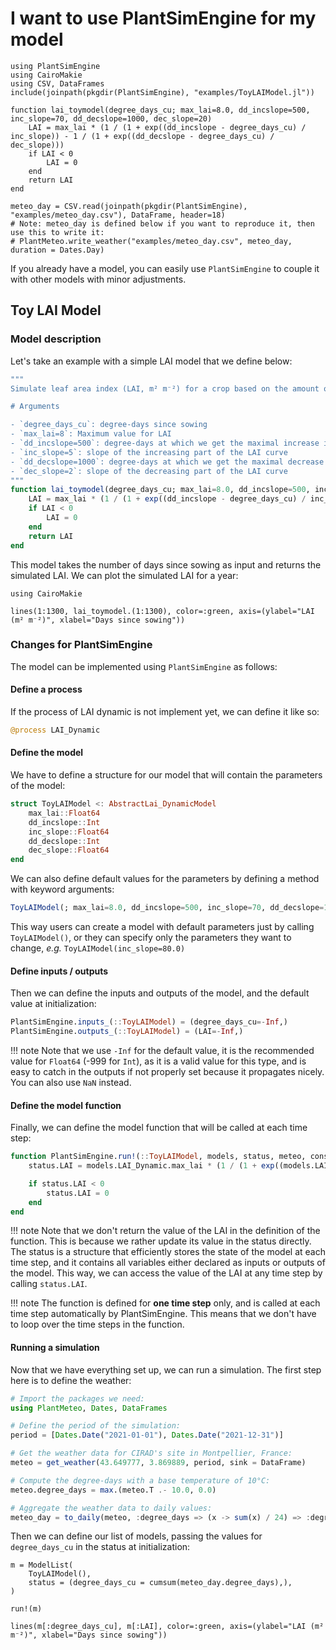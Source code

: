# I want to use PlantSimEngine for my model

```@setup mymodel
using PlantSimEngine
using CairoMakie
using CSV, DataFrames
include(joinpath(pkgdir(PlantSimEngine), "examples/ToyLAIModel.jl"))

function lai_toymodel(degree_days_cu; max_lai=8.0, dd_incslope=500, inc_slope=70, dd_decslope=1000, dec_slope=20)
    LAI = max_lai * (1 / (1 + exp((dd_incslope - degree_days_cu) / inc_slope)) - 1 / (1 + exp((dd_decslope - degree_days_cu) / dec_slope)))
    if LAI < 0
        LAI = 0
    end
    return LAI
end

meteo_day = CSV.read(joinpath(pkgdir(PlantSimEngine), "examples/meteo_day.csv"), DataFrame, header=18)
# Note: meteo_day is defined below if you want to reproduce it, then use this to write it:
# PlantMeteo.write_weather("examples/meteo_day.csv", meteo_day, duration = Dates.Day)
```

If you already have a model, you can easily use `PlantSimEngine` to couple it with other models with minor adjustments.

## Toy LAI Model 

### Model description

Let's take an example with a simple LAI model that we define below:

```julia
"""
Simulate leaf area index (LAI, m² m⁻²) for a crop based on the amount of degree-days since sowing with a simple double-logistic function.

# Arguments

- `degree_days_cu`: degree-days since sowing
- `max_lai=8`: Maximum value for LAI
- `dd_incslope=500`: degree-days at which we get the maximal increase in LAI
- `inc_slope=5`: slope of the increasing part of the LAI curve
- `dd_decslope=1000`: degree-days at which we get the maximal decrease in LAI
- `dec_slope=2`: slope of the decreasing part of the LAI curve
"""
function lai_toymodel(degree_days_cu; max_lai=8.0, dd_incslope=500, inc_slope=70, dd_decslope=1000, dec_slope=20)
    LAI = max_lai * (1 / (1 + exp((dd_incslope - degree_days_cu) / inc_slope)) - 1 / (1 + exp((dd_decslope - degree_days_cu) / dec_slope)))
    if LAI < 0
        LAI = 0
    end
    return LAI
end
```

This model takes the number of days since sowing as input and returns the simulated LAI. We can plot the simulated LAI for a year:

```@example mymodel
using CairoMakie

lines(1:1300, lai_toymodel.(1:1300), color=:green, axis=(ylabel="LAI (m² m⁻²)", xlabel="Days since sowing"))
```

### Changes for PlantSimEngine

The model can be implemented using `PlantSimEngine` as follows:

#### Define a process

If the process of LAI dynamic is not implement yet, we can define it like so:

```julia
@process LAI_Dynamic
```

#### Define the model

We have to define a structure for our model that will contain the parameters of the model:

```julia
struct ToyLAIModel <: AbstractLai_DynamicModel
    max_lai::Float64
    dd_incslope::Int
    inc_slope::Float64
    dd_decslope::Int
    dec_slope::Float64
end
```

We can also define default values for the parameters by defining a method with keyword arguments:

```julia
ToyLAIModel(; max_lai=8.0, dd_incslope=500, inc_slope=70, dd_decslope=1000, dec_slope=20) = ToyLAIModel(max_lai, dd_incslope, inc_slope, dd_decslope, dec_slope)
```

This way users can create a model with default parameters just by calling `ToyLAIModel()`, or they can specify only the parameters they want to change, *e.g.* `ToyLAIModel(inc_slope=80.0)`

#### Define inputs / outputs

Then we can define the inputs and outputs of the model, and the default value at initialization:

```julia
PlantSimEngine.inputs_(::ToyLAIModel) = (degree_days_cu=-Inf,)
PlantSimEngine.outputs_(::ToyLAIModel) = (LAI=-Inf,)
```

!!! note
    Note that we use `-Inf` for the default value, it is the recommended value for `Float64` (-999 for `Int`), as it is a valid value for this type, and is easy to catch in the outputs if not properly set because it propagates nicely. You can also use `NaN` instead.

#### Define the model function

Finally, we can define the model function that will be called at each time step:

```julia
function PlantSimEngine.run!(::ToyLAIModel, models, status, meteo, constants=nothing, extra=nothing)
    status.LAI = models.LAI_Dynamic.max_lai * (1 / (1 + exp((models.LAI_Dynamic.dd_incslope - status.degree_days_cu) / model.LAI_Dynamic.inc_slope)) - 1 / (1 + exp((models.LAI_Dynamic.dd_decslope - status.degree_days_cu) / models.LAI_Dynamic.dec_slope)))

    if status.LAI < 0
        status.LAI = 0
    end
end
```

!!! note
    Note that we don't return the value of the LAI in the definition of the function. This is because we rather update its value in the status directly. The status is a structure that efficiently stores the state of the model at each time step, and it contains all variables either declared as inputs or outputs of the model. This way, we can access the value of the LAI at any time step by calling `status.LAI`.

!!! note
    The function is defined for **one time step** only, and is called at each time step automatically by PlantSimEngine. This means that we don't have to loop over the time steps in the function.

#### Running a simulation

Now that we have everything set up, we can run a simulation. The first step here is to define the weather:

```julia
# Import the packages we need:
using PlantMeteo, Dates, DataFrames

# Define the period of the simulation:
period = [Dates.Date("2021-01-01"), Dates.Date("2021-12-31")]

# Get the weather data for CIRAD's site in Montpellier, France:
meteo = get_weather(43.649777, 3.869889, period, sink = DataFrame)

# Compute the degree-days with a base temperature of 10°C:
meteo.degree_days = max.(meteo.T .- 10.0, 0.0)

# Aggregate the weather data to daily values:
meteo_day = to_daily(meteo, :degree_days => (x -> sum(x) / 24) => :degree_days)
```

Then we can define our list of models, passing the values for `degree_days_cu` in the status at initialization:

```@example mymodel
m = ModelList(
    ToyLAIModel(),
    status = (degree_days_cu = cumsum(meteo_day.degree_days),),
)

run!(m)

lines(m[:degree_days_cu], m[:LAI], color=:green, axis=(ylabel="LAI (m² m⁻²)", xlabel="Days since sowing"))
```
